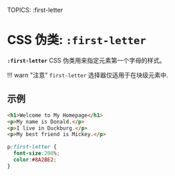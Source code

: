 TOPICS: :first-letter

# CSS 伪类: `:first-letter`

**`:first-letter`** CSS 伪类用来指定元素第一个字母的样式。

!!! warn "注意"
    `first-letter` 选择器仅适用于在块级元素中.

## 示例

```html
<h1>Welcome to My Homepage</h1>
<p>My name is Donald.</p>
<p>I live in Duckburg.</p>
<p>My best friend is Mickey.</p>
```

```css
p:first-letter {
  font-size:200%;
  color:#8A2BE2;
}
```

